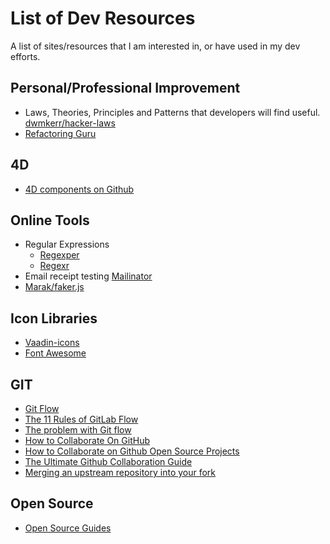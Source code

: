 # List of Dev Resources
A list of sites/resources that I am interested in, or have used in my dev efforts.

## Personal/Professional Improvement
* Laws, Theories, Principles and Patterns that developers will find useful. [dwmkerr/hacker-laws](https://github.com/dwmkerr/hacker-laws#the-dead-sea-effect)
* [Refactoring Guru](https://refactoring.guru)

## 4D
* [4D components on Github](https://github.com/topics/4d-component)

## Online Tools
* Regular Expressions
  * [Regexper](https://regexper.com)
  * [Regexr](https://regexr.com)
* Email receipt testing [Mailinator](https://www.mailinator.com)
* [Marak/faker.js](https://github.com/Marak/faker.js)

## Icon Libraries
* [Vaadin-icons](https://icon-icons.com/fr/pack/Vaadin-icons/906)
* [Font Awesome](https://fontawesome.com/)

## GIT
* [Git Flow](https://nvie.com/posts/a-successful-git-branching-model/)
* [The 11 Rules of GitLab Flow](https://about.gitlab.com/blog/2016/07/27/the-11-rules-of-gitlab-flow/)
* [The problem with Git flow](https://about.gitlab.com/blog/2020/03/05/what-is-gitlab-flow/)
* [How to Collaborate On GitHub](https://code.tutsplus.com/tutorials/how-to-collaborate-on-github--net-34267)
* [How to Collaborate on Github Open Source Projects](https://www.pontikis.net/blog/how-to-collaborate-on-github-open-source-projects)
* [The Ultimate Github Collaboration Guide](https://medium.com/@jonathanmines/the-ultimate-github-collaboration-guide-df816e98fb67)
* [Merging an upstream repository into your fork](https://help.github.com/en/github/collaborating-with-issues-and-pull-requests/merging-an-upstream-repository-into-your-fork)

## Open Source
* [Open Source Guides](https://opensource.guide/)

